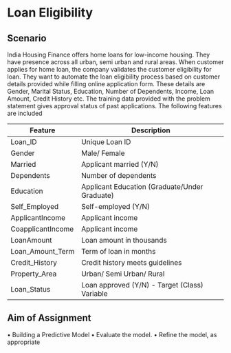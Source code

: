 # Loan Eligibility

## Scenario
India Housing Finance offers home loans for low-income housing. They have presence across all urban, semi urban and rural areas. When customer applies for home loan, the company validates the customer eligibility for loan. They want to automate the loan eligibility process based on customer details provided while filling online application form. These details are Gender, Marital Status, Education, Number of Dependents, Income, Loan Amount, Credit History etc.
The training data provided with the problem statement gives approval status of past applications. The following features are included

|Feature           | Description|
|------------------|------------|
|Loan_ID 	       | Unique Loan ID 
|Gender 	       | Male/ Female 
|Married 	       | Applicant married (Y/N) 
|Dependents 	   | Number of dependents 
|Education 	       | Applicant Education (Graduate/Under Graduate) 
|Self_Employed 	   | Self-employed (Y/N) 
|ApplicantIncome   | Applicant income 
|CoapplicantIncome | Applicant income 
|LoanAmount 	   | Loan amount in thousands 
|Loan_Amount_Term  | Term of loan in months 
|Credit_History    | Credit history meets guidelines 
|Property_Area	   | Urban/ Semi Urban/ Rural
|Loan_Status	   | Loan approved (Y/N) - Target (Class) Variable


## Aim of Assignment
•	Building a Predictive Model
•	Evaluate the model.
•	Refine the model, as appropriate
